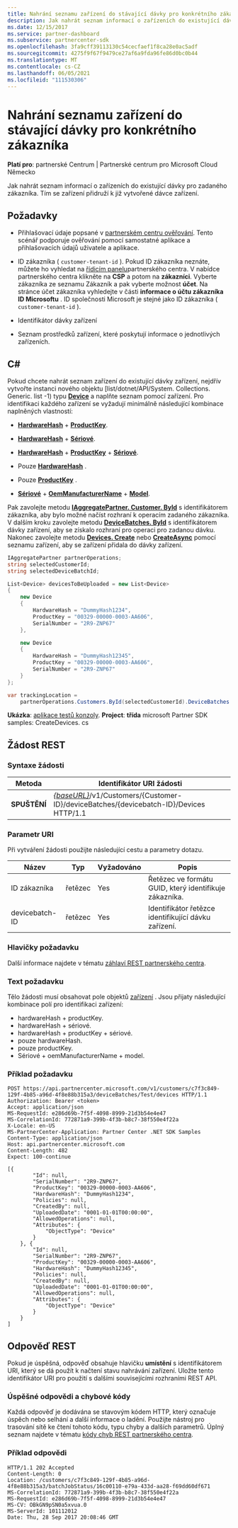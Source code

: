 ```yaml
---
title: Nahrání seznamu zařízení do stávající dávky pro konkrétního zákazníka
description: Jak nahrát seznam informací o zařízeních do existující dávky pro zadaného zákazníka. Tím se zařízení přidruží k již vytvořené dávce zařízení.
ms.date: 12/15/2017
ms.service: partner-dashboard
ms.subservice: partnercenter-sdk
ms.openlocfilehash: 3fa9cff39113130c54cecfaef1f8ca28e0ac5adf
ms.sourcegitcommit: 4275f9f67f9479ce27af6a9fda96fe86d0bc0b44
ms.translationtype: MT
ms.contentlocale: cs-CZ
ms.lasthandoff: 06/05/2021
ms.locfileid: "111530306"
---
```

# <a name="upload-a-list-of-devices-to-an-existing-batch-for-the-specified-customer"></a>Nahrání seznamu zařízení do stávající dávky pro konkrétního zákazníka

**Platí pro**: partnerské Centrum | Partnerské centrum pro Microsoft Cloud Německo

Jak nahrát seznam informací o zařízeních do existující dávky pro zadaného zákazníka. Tím se zařízení přidruží k již vytvořené dávce zařízení.

## <a name="prerequisites"></a>Požadavky

- Přihlašovací údaje popsané v [partnerském centru ověřování](partner-center-authentication.md). Tento scénář podporuje ověřování pomocí samostatné aplikace a přihlašovacích údajů uživatele a aplikace.

- ID zákazníka ( `customer-tenant-id` ). Pokud ID zákazníka neznáte, můžete ho vyhledat na [řídicím panelu](https://partner.microsoft.com/dashboard)partnerského centra. V nabídce partnerského centra klikněte na **CSP** a potom na **zákazníci**. Vyberte zákazníka ze seznamu Zákazník a pak vyberte možnost **účet**. Na stránce účet zákazníka vyhledejte v části **informace o účtu zákazníka** **ID Microsoftu** . ID společnosti Microsoft je stejné jako ID zákazníka ( `customer-tenant-id` ).

- Identifikátor dávky zařízení

- Seznam prostředků zařízení, které poskytují informace o jednotlivých zařízeních.

## <a name="c"></a>C\#

Pokud chcete nahrát seznam zařízení do existující dávky zařízení, nejdřív vytvořte instanci nového objektu [list/dotnet/API/System. Collections. Generic. list -1) typu [**Device**](/dotnet/api/microsoft.store.partnercenter.models.devicesdeployment.device) a naplňte seznam pomocí zařízení. Pro identifikaci každého zařízení se vyžadují minimálně následující kombinace naplněných vlastností:

- [**HardwareHash**](/dotnet/api/microsoft.store.partnercenter.models.devicesdeployment.device.hardwarehash)  +  [**ProductKey**](/dotnet/api/microsoft.store.partnercenter.models.devicesdeployment.device.productkey).

- [**HardwareHash**](/dotnet/api/microsoft.store.partnercenter.models.devicesdeployment.device.hardwarehash)  +  [**Sériové**](/dotnet/api/microsoft.store.partnercenter.models.devicesdeployment.device.serialnumber).

- [**HardwareHash**](/dotnet/api/microsoft.store.partnercenter.models.devicesdeployment.device.hardwarehash)  +  [**ProductKey**](/dotnet/api/microsoft.store.partnercenter.models.devicesdeployment.device.productkey)  +  [**Sériové**](/dotnet/api/microsoft.store.partnercenter.models.devicesdeployment.device.serialnumber).

- Pouze [**HardwareHash**](/dotnet/api/microsoft.store.partnercenter.models.devicesdeployment.device.hardwarehash) .

- Pouze [**ProductKey**](/dotnet/api/microsoft.store.partnercenter.models.devicesdeployment.device.productkey) .

- [**Sériové**](/dotnet/api/microsoft.store.partnercenter.models.devicesdeployment.device.serialnumber)  +  [**OemManufacturerName**](/dotnet/api/microsoft.store.partnercenter.models.devicesdeployment.device.oemmanufacturername)  +  [**Model**](/dotnet/api/microsoft.store.partnercenter.models.devicesdeployment.device.modelname).

Pak zavolejte metodu [**IAggregatePartner. Customer. ById**](/dotnet/api/microsoft.store.partnercenter.customers.icustomercollection.byid) s identifikátorem zákazníka, aby bylo možné načíst rozhraní k operacím zadaného zákazníka. V dalším kroku zavolejte metodu [**DeviceBatches. ById**](/dotnet/api/microsoft.store.partnercenter.devicesdeployment.idevicesbatchcollection.byid) s identifikátorem dávky zařízení, aby se získalo rozhraní pro operaci pro zadanou dávku. Nakonec zavolejte metodu [**Devices. Create**](/dotnet/api/microsoft.store.partnercenter.devicesdeployment.idevicecollection.create) nebo [**CreateAsync**](/dotnet/api/microsoft.store.partnercenter.devicesdeployment.idevicecollection.createasync) pomocí seznamu zařízení, aby se zařízení přidala do dávky zařízení.

``` csharp
IAggregatePartner partnerOperations;
string selectedCustomerId;
string selectedDeviceBatchId;

List<Device> devicesToBeUploaded = new List<Device>
{
    new Device
    {
        HardwareHash = "DummyHash1234",
        ProductKey = "00329-00000-0003-AA606",
        SerialNumber = "2R9-ZNP67"
    },

    new Device
    {
        HardwareHash = "DummyHash12345",
        ProductKey = "00329-00000-0003-AA606",
        SerialNumber = "2R9-ZNP67"
    }
};

var trackingLocation =
    partnerOperations.Customers.ById(selectedCustomerId).DeviceBatches.ById(selectedDeviceBatchId).Devices.Create(devicesToBeUploaded);
```

**Ukázka**: [aplikace testů konzoly](console-test-app.md). **Project**: **třída** microsoft Partner SDK samples: CreateDevices. cs

## <a name="rest-request"></a>Žádost REST

### <a name="request-syntax"></a>Syntaxe žádosti

| Metoda   | Identifikátor URI žádosti                                                                                                            |
|----------|------------------------------------------------------------------------------------------------------------------------|
| **SPUŠTĚNÍ** | [*{baseURL}*](partner-center-rest-urls.md)/v1/Customers/{Customer-ID}/deviceBatches/{devicebatch-ID}/Devices HTTP/1.1 |

### <a name="uri-parameter"></a>Parametr URI

Při vytváření žádosti použijte následující cestu a parametry dotazu.

| Název           | Typ   | Vyžadováno | Popis                                           |
|----------------|--------|----------|-------------------------------------------------------|
| ID zákazníka    | řetězec | Yes      | Řetězec ve formátu GUID, který identifikuje zákazníka. |
| devicebatch-ID | řetězec | Yes      | Identifikátor řetězce identifikující dávku zařízení. |

### <a name="request-headers"></a>Hlavičky požadavku

Další informace najdete v tématu [záhlaví REST partnerského centra](headers.md).

### <a name="request-body"></a>Text požadavku

Tělo žádosti musí obsahovat pole objektů [zařízení](device-deployment-resources.md#device) . Jsou přijaty následující kombinace polí pro identifikaci zařízení:

- hardwareHash + productKey.
- hardwareHash + sériové.
- hardwareHash + productKey + sériové.
- pouze hardwareHash.
- pouze productKey.
- Sériové + oemManufacturerName + model.

### <a name="request-example"></a>Příklad požadavku

```http
POST https://api.partnercenter.microsoft.com/v1/customers/c7f3c849-129f-4b85-a96d-4f8e88b315a3/deviceBatches/Test/devices HTTP/1.1
Authorization: Bearer <token>
Accept: application/json
MS-RequestId: e286d69b-7f5f-4098-8999-21d3b54e4e47
MS-CorrelationId: 772871a9-399b-4f3b-b8c7-38f550e4f22a
X-Locale: en-US
MS-PartnerCenter-Application: Partner Center .NET SDK Samples
Content-Type: application/json
Host: api.partnercenter.microsoft.com
Content-Length: 482
Expect: 100-continue

[{
        "Id": null,
        "SerialNumber": "2R9-ZNP67",
        "ProductKey": "00329-00000-0003-AA606",
        "HardwareHash": "DummyHash1234",
        "Policies": null,
        "CreatedBy": null,
        "UploadedDate": "0001-01-01T00:00:00",
        "AllowedOperations": null,
        "Attributes": {
            "ObjectType": "Device"
        }
    }, {
        "Id": null,
        "SerialNumber": "2R9-ZNP67",
        "ProductKey": "00329-00000-0003-AA606",
        "HardwareHash": "DummyHash12345",
        "Policies": null,
        "CreatedBy": null,
        "UploadedDate": "0001-01-01T00:00:00",
        "AllowedOperations": null,
        "Attributes": {
            "ObjectType": "Device"
        }
    }
]
```

## <a name="rest-response"></a>Odpověď REST

Pokud je úspěšná, odpověď obsahuje hlavičku **umístění** s identifikátorem URI, který se dá použít k načtení stavu nahrávání zařízení. Uložte tento identifikátor URI pro použití s dalšími souvisejícími rozhraními REST API.

### <a name="response-success-and-error-codes"></a>Úspěšné odpovědi a chybové kódy

Každá odpověď je dodávána se stavovým kódem HTTP, který označuje úspěch nebo selhání a další informace o ladění. Použijte nástroj pro trasování sítě ke čtení tohoto kódu, typu chyby a dalších parametrů. Úplný seznam najdete v tématu [kódy chyb REST partnerského centra](error-codes.md).

### <a name="response-example"></a>Příklad odpovědi

```http
HTTP/1.1 202 Accepted
Content-Length: 0
Location: /customers/c7f3c849-129f-4b85-a96d-4f8e88b315a3/batchJobStatus/16c00110-e79a-433d-aa28-f69dd60df671
MS-CorrelationId: 772871a9-399b-4f3b-b8c7-38f550e4f22a
MS-RequestId: e286d69b-7f5f-4098-8999-21d3b54e4e47
MS-CV: OBkGN9pSN0a5xvua.0
MS-ServerId: 101112012
Date: Thu, 28 Sep 2017 20:08:46 GMT
```
